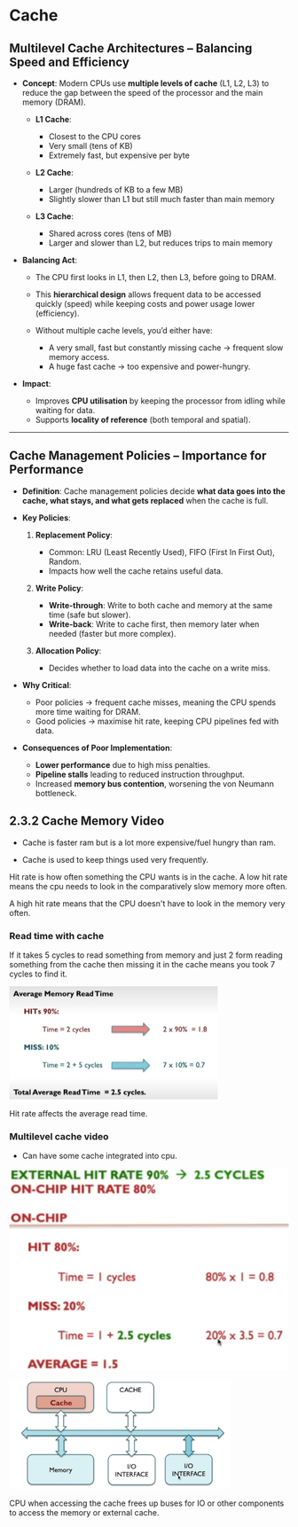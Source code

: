 # Cache

## **Multilevel Cache Architectures – Balancing Speed and Efficiency**

* **Concept**:
  Modern CPUs use **multiple levels of cache** (L1, L2, L3) to reduce the gap between the speed of the processor and the main memory (DRAM).

  * **L1 Cache**:

    * Closest to the CPU cores
    * Very small (tens of KB)
    * Extremely fast, but expensive per byte
  * **L2 Cache**:

    * Larger (hundreds of KB to a few MB)
    * Slightly slower than L1 but still much faster than main memory
  * **L3 Cache**:

    * Shared across cores (tens of MB)
    * Larger and slower than L2, but reduces trips to main memory

* **Balancing Act**:

  * The CPU first looks in L1, then L2, then L3, before going to DRAM.
  * This **hierarchical design** allows frequent data to be accessed quickly (speed) while keeping costs and power usage lower (efficiency).
  * Without multiple cache levels, you’d either have:

    * A very small, fast but constantly missing cache → frequent slow memory access.
    * A huge fast cache → too expensive and power-hungry.

* **Impact**:

  * Improves **CPU utilisation** by keeping the processor from idling while waiting for data.
  * Supports **locality of reference** (both temporal and spatial).

---

## **Cache Management Policies – Importance for Performance**

* **Definition**:
  Cache management policies decide **what data goes into the cache, what stays, and what gets replaced** when the cache is full.

* **Key Policies**:

  1. **Replacement Policy**:

     * Common: LRU (Least Recently Used), FIFO (First In First Out), Random.
     * Impacts how well the cache retains useful data.
  2. **Write Policy**:

     * **Write-through**: Write to both cache and memory at the same time (safe but slower).
     * **Write-back**: Write to cache first, then memory later when needed (faster but more complex).
  3. **Allocation Policy**:

     * Decides whether to load data into the cache on a write miss.

* **Why Critical**:

  * Poor policies → frequent cache misses, meaning the CPU spends more time waiting for DRAM.
  * Good policies → maximise hit rate, keeping CPU pipelines fed with data.

* **Consequences of Poor Implementation**:

  * **Lower performance** due to high miss penalties.
  * **Pipeline stalls** leading to reduced instruction throughput.
  * Increased **memory bus contention**, worsening the von Neumann bottleneck.

## 2.3.2 Cache Memory Video

- Cache is faster ram but is a lot more expensive/fuel hungry than ram.

- Cache is used to keep things used very frequently.

Hit rate is how often something the CPU wants is in the cache. A low hit rate means the cpu needs to look in the comparatively slow memory more often.

A high hit rate means that the CPU doesn't have to look in the memory very often.

### Read time with cache

If it takes 5 cycles to read something from memory and just 2 form reading something from the cache then missing it in the cache means you took 7 cycles to find it.

![Diagram showing hit rate and the combined average read time]({0A46DC4B-8AE3-483A-810F-F57D108F20ED}.png)

Hit rate affects the average read time.

### Multilevel cache video

- Can have some cache integrated into cpu.

![Shows combination of on chip cache hit rate and external hit rate to give average read time](image-4.png)

![CPU's on chip cache frees up buses for io and other components to speak to each other](image-5.png)

CPU when accessing the cache frees up buses for IO or other components to access the memory or external cache.